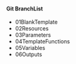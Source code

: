 #### Git BranchList

- 01BlankTemplate
- 02Resources
- 03Parameters
- 04TemplateFunctions
- 05Variables
- 06Outputs
